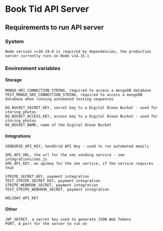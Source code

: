 # Book Tid API Server

## Requirements to run API server

### System
    Node version >=10.19.0 is required by dependencies, the production server currently runs on Node v14.15.1

### Environment variables

#### Storage
    MONGO_URI_CONNECTION_STRING, required to access a mongoDB database
    TEST_MONGO_URI_CONNECTION_STRING, required to access a mongoDB database when running automated testing sequences

    DO_BUCKET_SECRET_KEY, secret key to a Digital Ocean Bucket - used for storing photos
    DO_BUCKET_ACCESS_KEY, access key to a Digital Ocean Bucket - used for storing photos
    DO_BUCKET_NAME, name of the Digital Ocean Bucket

    

#### Integrations
    SENDGRID_API_KEY, SendGrid API Key - used to run automated emails

    SMS_API_URL, the url for the sms sending service - see integrations/sms.js
    SMS_API_KEY, an apikey for the sms service, if the service requires that

    STRIPE_SECRET_KEY, payment integration
    TEST_STRIPE_SECRET_KEY, payment integration
    STRIPE_WEBHOOK_SECRET, payment integration
    TEST_STRIPE_WEBHOOK_SECRET, payment integration

    HOLIDAY_API_KEY

#### Other
    JWT_SECRET, a secret key used to generate JSON Web Tokens
    PORT, A port for the server to run on


    